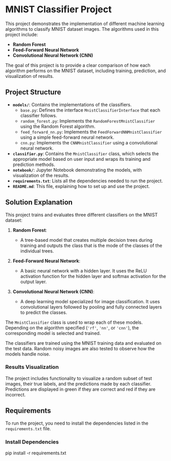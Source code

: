 # MNIST Classifier Project

This project demonstrates the implementation of different machine learning algorithms to classify MNIST dataset images. The algorithms used in this project include:
- **Random Forest**
- **Feed-Forward Neural Network**
- **Convolutional Neural Network (CNN)**

The goal of this project is to provide a clear comparison of how each algorithm performs on the MNIST dataset, including training, prediction, and visualization of results.

## Project Structure

- **`models/`**: Contains the implementations of the classifiers.
    - `base.py`: Defines the interface `MnistClassifierInterface` that each classifier follows.
    - `random_forest.py`: Implements the `RandomForestMnistClassifier` using the Random Forest algorithm.
    - `feed_forward_nn.py`: Implements the `FeedForwardNNMnistClassifier` using a simple feed-forward neural network.
    - `cnn.py`: Implements the `CNNMnistClassifier` using a convolutional neural network.
- **`classifier.py`**: Contains the `MnistClassifier` class, which selects the appropriate model based on user input and wraps its training and prediction methods.
- **`notebook/`**: Jupyter Notebook demonstrating the models, with visualization of the results.
- **`requirements.txt`**: Lists all the dependencies needed to run the project.
- **`README.md`**: This file, explaining how to set up and use the project.

## Solution Explanation

This project trains and evaluates three different classifiers on the MNIST dataset:

1. **Random Forest**:
    - A tree-based model that creates multiple decision trees during training and outputs the class that is the mode of the classes of the individual trees.

2. **Feed-Forward Neural Network**:
    - A basic neural network with a hidden layer. It uses the ReLU activation function for the hidden layer and softmax activation for the output layer.

3. **Convolutional Neural Network (CNN)**:
    - A deep learning model specialized for image classification. It uses convolutional layers followed by pooling and fully connected layers to predict the classes.

The `MnistClassifier` class is used to wrap each of these models. Depending on the algorithm specified (`'rf'`, `'nn'`, or `'cnn'`), the corresponding model is selected and trained.

The classifiers are trained using the MNIST training data and evaluated on the test data. Random noisy images are also tested to observe how the models handle noise.

### Results Visualization

The project includes functionality to visualize a random subset of test images, their true labels, and the predictions made by each classifier. Predictions are displayed in green if they are correct and red if they are incorrect.

## Requirements

To run the project, you need to install the dependencies listed in the `requirements.txt` file.

### Install Dependencies

pip install -r requirements.txt